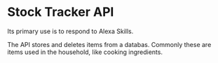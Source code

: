 # Stock Tracker API

Its primary use is to respond to Alexa Skills.

The API stores and deletes items from a databas. Commonly these are items used in the household, like cooking ingredients.
